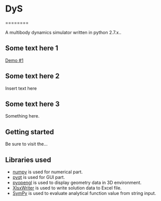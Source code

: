 # DyS
========

A multibody dynamics simulator written in python 2.7.x..

Some text here 1
-----------------------

[Demo #1](https://www.workinglinkonyoutube.com)    

Some text here 2
-----------------------

Insert text here

Some text here 3
-----------------------

Something here.


Getting started
----------------

Be sure to visit the...

Libraries used
----------------
* [numpy](http://www.numpy.org/) is used for numerical part.
* [pyqt](http://www.riverbankcomputing.co.uk/software/pyqt/intro) is used for GUI part.
* [pyopengl](http://pyopengl.sourceforge.net/) is used to display geometry data in 3D environment.
* [XlsxWriter](https://pypi.python.org/pypi/XlsxWriter#downloads) is used to write solution data to Excel file.
* [SymPy](http://www.sympy.org/en/index.html) is used to evaluate analytical function value from string input.